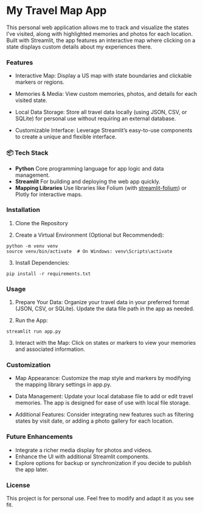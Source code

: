 # My Travel Map App

This personal web application allows me to track and visualize the states I’ve visited, along with highlighted memories and photos for each location. Built with Streamlit, the app features an interactive map where clicking on a state displays custom details about my experiences there.

### Features
- Interactive Map:
Display a US map with state boundaries and clickable markers or regions.

- Memories & Media:
View custom memories, photos, and details for each visited state.

- Local Data Storage:
Store all travel data locally (using JSON, CSV, or SQLite) for personal use without requiring an external database.

- Customizable Interface:
Leverage Streamlit’s easy-to-use components to create a unique and flexible interface.

### 📦 Tech Stack
- **Python**
Core programming language for app logic and data management.
- **Streamlit**
For building and deploying the web app quickly.
- **Mapping Libraries**
Use libraries like Folium (with [streamlit-folium](https://github.com/randyzwitch/streamlit-folium)) or Plotly for interactive maps.

### Installation
1. Clone the Repository

2. Create a Virtual Environment (Optional but Recommended):
```
python -m venv venv
source venv/bin/activate  # On Windows: venv\Scripts\activate
```

3. Install Dependencies:
```
pip install -r requirements.txt
```

### Usage
1. Prepare Your Data:
Organize your travel data in your preferred format (JSON, CSV, or SQLite). Update the data file path in the app as needed.

2. Run the App:
```
streamlit run app.py
```

3. Interact with the Map:
Click on states or markers to view your memories and associated information.


### Customization
- Map Appearance:
Customize the map style and markers by modifying the mapping library settings in app.py.

- Data Management:
Update your local database file to add or edit travel memories. The app is designed for ease of use with local file storage.

- Additional Features:
Consider integrating new features such as filtering states by visit date, or adding a photo gallery for each location.

### Future Enhancements
- Integrate a richer media display for photos and videos.
- Enhance the UI with additional Streamlit components.
- Explore options for backup or synchronization if you decide to publish the app later.

### License
This project is for personal use. Feel free to modify and adapt it as you see fit.